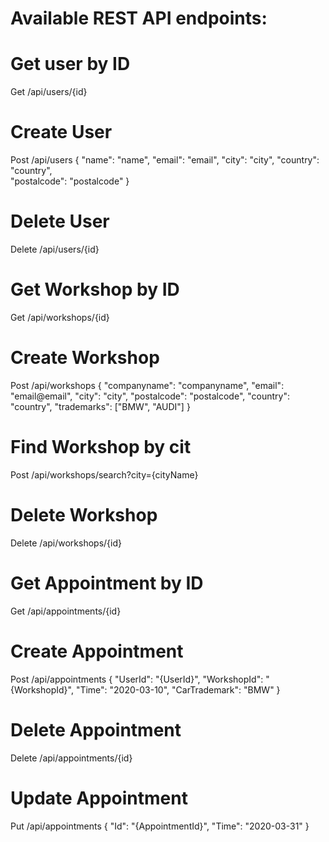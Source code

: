 # Available REST API endpoints:

# Get user by ID
Get /api/users/{id}

# Create User
Post /api/users
{
	"name": "name",
	"email": "email",
	"city":  "city",
	"country":  "country",	
	"postalcode":  "postalcode"
}

# Delete User
Delete /api/users/{id}

# Get Workshop by ID
Get /api/workshops/{id}

# Create Workshop
Post /api/workshops
{
	"companyname": "companyname",
	"email": "email@email",
	"city": "city",
	"postalcode": "postalcode",
	"country": "country",
	"trademarks": ["BMW", "AUDI"]
}

# Find Workshop by cit
Post /api/workshops/search?city={cityName}

# Delete Workshop
Delete /api/workshops/{id}

# Get Appointment by ID
Get /api/appointments/{id}

# Create Appointment
Post /api/appointments
{
	"UserId": "{UserId}",
	"WorkshopId": "{WorkshopId}",
	"Time": "2020-03-10",
	"CarTrademark": "BMW"
}

# Delete Appointment
Delete /api/appointments/{id}

# Update Appointment
Put /api/appointments
{
	"Id": "{AppointmentId}",
	"Time": "2020-03-31"
}
